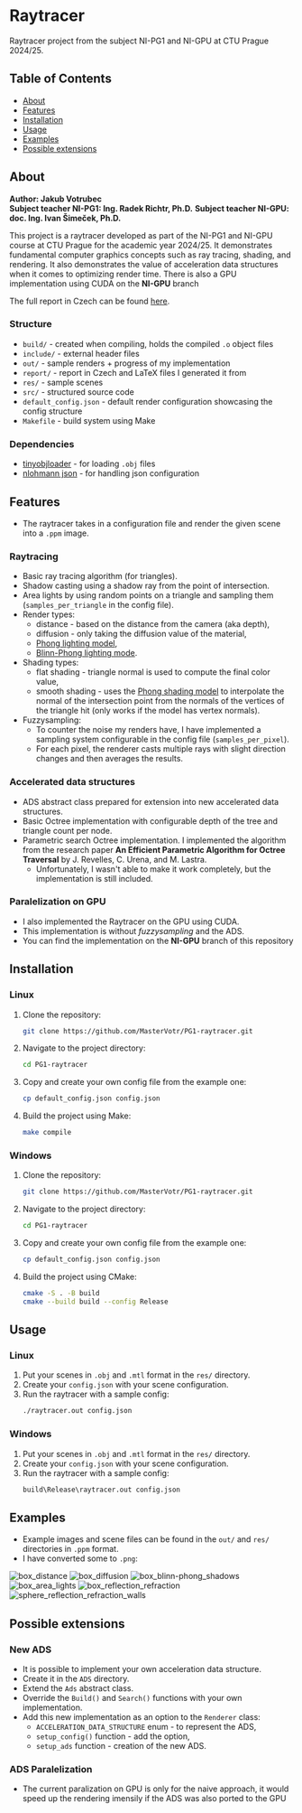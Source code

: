 # Raytracer
Raytracer project from the subject NI-PG1 and NI-GPU at CTU Prague 2024/25.

## Table of Contents
- [About](#about)
- [Features](#features)
- [Installation](#installation)
- [Usage](#usage)
- [Examples](#examples)
- [Possible extensions](#possible-extensions)

## About

**Author: Jakub Votrubec**  
**Subject teacher NI-PG1: Ing. Radek Richtr, Ph.D.**
**Subject teacher NI-GPU: doc. Ing. Ivan Šimeček, Ph.D.**

This project is a raytracer developed as part of the NI-PG1 and NI-GPU course at CTU Prague for the academic year 2024/25. It demonstrates fundamental computer graphics concepts such as ray tracing, shading, and rendering. It also demonstrates the value of acceleration data structures when it comes to optimizing render time. There is also a GPU implementation using CUDA on the **NI-GPU** branch

The full report in Czech can be found [here](report/report.pdf).

### Structure
- `build/` - created when compiling, holds the compiled `.o` object files
- `include/` - external header files
- `out/` - sample renders + progress of my implementation
- `report/` - report in Czech and LaTeX files I generated it from
- `res/` - sample scenes
- `src/` - structured source code
- `default_config.json` - default render configuration showcasing the config structure
- `Makefile` - build system using Make

### Dependencies
- [tinyobjloader](https://github.com/tinyobjloader/tinyobjloader) - for loading `.obj` files
- [nlohmann json](https://github.com/nlohmann/json) - for handling json configuration

## Features
- The raytracer takes in a configuration file and render the given scene into a `.ppm` image.

### Raytracing
- Basic ray tracing algorithm (for triangles).
- Shadow casting using a shadow ray from the point of intersection.
- Area lights by using random points on a triangle and sampling them (`samples_per_triangle` in the config file).
- Render types:
    - distance - based on the distance from the camera (aka depth),
    - diffusion - only taking the diffusion value of the material,
    - [Phong lighting model](https://en.wikipedia.org/wiki/Phong_reflection_model),
    - [Blinn-Phong lighting mode](https://en.wikipedia.org/wiki/Blinn%E2%80%93Phong_reflection_model).
- Shading types:
    - flat shading - triangle normal is used to compute the final color value,
    - smooth shading - uses the [Phong shading model](https://en.wikipedia.org/wiki/Phong_shading) to interpolate the normal of the intersection point from the normals of the vertices of the triangle hit (only works if the model has vertex normals).
- Fuzzysampling:
    - To counter the noise my renders have, I have implemented a sampling system configurable in the config file (`samples_per_pixel`).
    - For each pixel, the renderer casts multiple rays with slight direction changes and then averages the results.

### Accelerated data structures
- ADS abstract class prepared for extension into new accelerated data structures.
- Basic Octree implementation with configurable depth of the tree and triangle count per node.
- Parametric search Octree implementation. I implemented the algorithm from the research paper **An Efficient Parametric Algorithm for Octree Traversal** by J. Revelles, C. Urena, and M. Lastra.
    - Unfortunately, I wasn't able to make it work completely, but the implementation is still included.

### Paralelization on GPU
- I also implemented the Raytracer on the GPU using CUDA.
- This implementation is without *fuzzysampling* and the ADS.
- You can find the implementation on the **NI-GPU** branch of this repository

## Installation

### Linux
1. Clone the repository:
    ```bash
    git clone https://github.com/MasterVotr/PG1-raytracer.git
    ```
2. Navigate to the project directory:
    ```bash
    cd PG1-raytracer
    ```
3. Copy and create your own config file from the example one:
    ```bash
    cp default_config.json config.json
    ```
4. Build the project using Make:
    ```bash
    make compile
    ```
### Windows
1. Clone the repository:
    ```bash
    git clone https://github.com/MasterVotr/PG1-raytracer.git
    ```
2. Navigate to the project directory:
    ```bash
    cd PG1-raytracer
    ```
3. Copy and create your own config file from the example one:
    ```bash
    cp default_config.json config.json
    ```
4. Build the project using CMake:
    ```bash
    cmake -S . -B build
    cmake --build build --config Release
    ```

## Usage

### Linux
1. Put your scenes in `.obj` and `.mtl` format in the `res/` directory.
2. Create your `config.json` with your scene configuration.
3. Run the raytracer with a sample config:
    ```bash
    ./raytracer.out config.json
    ```
### Windows
1. Put your scenes in `.obj` and `.mtl` format in the `res/` directory.
2. Create your `config.json` with your scene configuration.
3. Run the raytracer with a sample config:
    ```bash
    build\Release\raytracer.out config.json
    ```

## Examples
- Example images and scene files can be found in the `out/` and `res/` directories in `.ppm` format.
- I have converted some to `.png`:

![box_distance](/readme_source/01_render_distance.png)
![box_diffusion](/readme_source/02_render_diffusion.png)
![box_blinn-phong_shadows](/readme_source/04_render_blinn-phong_shadows.png)
![box_area_lights](/readme_source/05_render_area_lights.png)
![box_reflection_refraction](/readme_source/07_render_reflection_refraction.png)
![sphere_reflection_refraction_walls](readme_source/07_sphere_render_reflection_refraction_walls.png)

## Possible extensions

### New ADS
- It is possible to implement your own acceleration data structure.
- Create it in the `ADS` directory.
- Extend the `Ads` abstract class.
- Override the `Build()` and `Search()` functions with your own implementation.
- Add this new implementation as an option to the `Renderer` class:
    - `ACCELERATION_DATA_STRUCTURE` enum - to represent the ADS,
    - `setup_config()` function - add the option,
    - `setup_ads` function - creation of the new ADS.

### ADS Paralelization
- The current paralization on GPU is only for the naive approach, it would speed up the rendering imensily if the ADS was also ported to the GPU
